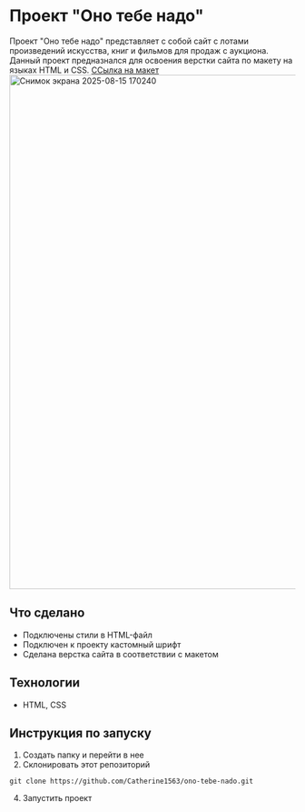 # Проект "Оно тебе надо"
Проект "Оно тебе надо" представляет с собой сайт с лотами произведений искусства, книг и фильмов для продаж с аукциона. Данный проект предназнался для освоения верстки сайта по макету на языках HTML и CSS.
[ССылка на макет](https://www.figma.com/design/8KwhMpv8qnDocX4NVFQBpn/%D0%9E%D0%BD%D0%BE-%D1%82%D0%B5%D0%B1%D0%B5-%D0%BD%D0%B0%D0%B4%D0%BE?node-id=0-1&p=f&t=Po6mYpPLdaIAVNTY-0)
<img width="1151" height="905" alt="Снимок экрана 2025-08-15 170240" src="https://github.com/user-attachments/assets/97232a7b-7cbd-4d6e-95e5-7c613f1b5ebd" />

## Что сделано
* Подключены стили в HTML-файл
* Подключен к проекту кастомный шрифт
* Сделана верстка сайта в соответствии с макетом
## Технологии
* HTML, CSS
## Инструкция по запуску
1. Создать папку и перейти в нее
2. Склонировать этот репозиторий
```
git clone https://github.com/Catherine1563/ono-tebe-nado.git
```
4. Запустить проект
